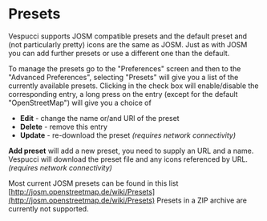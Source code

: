 # Presets

Vespucci supports JOSM compatible presets and the default preset and (not particularly pretty) icons are the same as JOSM. Just as with JOSM you can add further presets or use a different one than the default.

To manage the presets go to the "Preferences" screen and then to the "Advanced Preferences", selecting "Presets" will give you a list of the currently available presets. Clicking in the check box will enable/disable the corresponding entry, a long press on the entry (except for the default "OpenStreetMap") will give you a choice of 


* **Edit** - change the name or/and URl of the preset
* **Delete** - remove this entry
* **Update** - re-download the preset *(requires network connectivity)*

**Add preset** will add a new preset, you need to supply an URL and a name. Vespucci will download the preset file and any icons referenced by URL. *(requires network connectivity)*

Most current JOSM presets can be found in this list [http://josm.openstreetmap.de/wiki/Presets](http://josm.openstreetmap.de/wiki/Presets) Presets in a ZIP archive are currently not supported.



